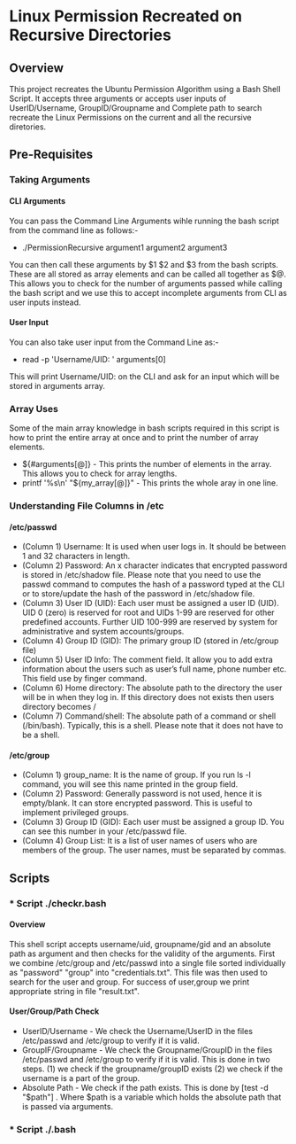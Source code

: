# Linux Permission Recreated on Recursive Directories

## Overview

This project recreates the Ubuntu Permission Algorithm using a Bash Shell Script. It accepts three arguments or accepts user inputs of UserID/Username, GroupID/Groupname and Complete path to search recreate the Linux Permissions on the current and all the recursive diretories.

## Pre-Requisites

### Taking Arguments

#### CLI Arguments

You can pass the Command Line Arguments wihle running the bash script from the command line as follows:-
* ./PermissionRecursive argument1 argument2 argument3

You can then call these arguments by $1 $2 and $3 from the bash scripts. These are all stored as array elements and can be called all together as $@. This allows you to check for the number of arguments passed while calling the bash script and we use this to accept incomplete arguments from CLI as user inputs instead.

#### User Input

You can also take user input from the Command Line as:-
* read -p 'Username/UID: ' arguments[0]

This will print Username/UID: on the CLI and ask for an input which will be stored in arguments array.

### Array Uses

Some of the main array knowledge in bash scripts required in this script is how to print the entire array at once and to print the number of array elements.

* ${#arguments[@]} - This prints the number of elements in the array. This allows you to check for array lengths.
* printf '%s\n' "${my_array[@]}" - This prints the whole aray in one line.

### Understanding File Columns in /etc

#### /etc/passwd 

* (Column 1) Username: It is used when user logs in. It should be between 1 and 32 characters in length.
* (Column 2) Password: An x character indicates that encrypted password is stored in /etc/shadow file. Please note that you                          need to use the passwd command to computes the hash of a password typed at the CLI or to store/update                        the hash of the password in /etc/shadow file.
* (Column 3) User ID (UID): Each user must be assigned a user ID (UID). UID 0 (zero) is reserved for root and UIDs 1-99 are                               reserved for other predefined accounts. Further UID 100-999 are reserved by system for                                       administrative and system accounts/groups.
* (Column 4) Group ID (GID): The primary group ID (stored in /etc/group file)
* (Column 5) User ID Info: The comment field. It allow you to add extra information about the users such as user’s full name,                            phone number etc. This field use by finger command.
* (Column 6) Home directory: The absolute path to the directory the user will be in when they log in. If this directory does                              not exists then users directory becomes /
* (Column 7) Command/shell: The absolute path of a command or shell (/bin/bash). Typically, this is a shell. Please note that                             it does not have to be a shell.

#### /etc/group

* (Column 1) group_name: It is the name of group. If you run ls -l command, you will see this name printed in the group                                field.
* (Column 2) Password: Generally password is not used, hence it is empty/blank. It can store encrypted password. This is                            useful to implement privileged groups.
* (Column 3) Group ID (GID): Each user must be assigned a group ID. You can see this number in your /etc/passwd file.
* (Column 4) Group List: It is a list of user names of users who are members of the group. The user names, must be separated by commas.

## Scripts

### * Script ./checkr.bash

#### Overview

This  shell script accepts username/uid, groupname/gid and an absolute path as argument and then checks for the validity of the arguments. First we combine /etc/group and /etc/passwd into a single file sorted individually as "password" "group" into "credentials.txt". This file was then used to search for the user and group. For success of user,group we print appropriate string in file "result.txt".

#### User/Group/Path Check

* UserID/Username - We check the Username/UserID in the files /etc/passwd and /etc/group to verify if it is valid.
* GroupIF/Groupname - We check the Groupname/GroupID in the files /etc/passwd and /etc/group to verify if it is valid. This                         is done in two steps. (1) we check if the groupname/groupID exists (2) we check if the username is a                         part of the group. 
* Absolute Path - We check if the path exists. This is done by [test -d "$path"] . Where $path is a variable which holds the                   absolute path that is passed via arguments.

### * Script ./.bash
